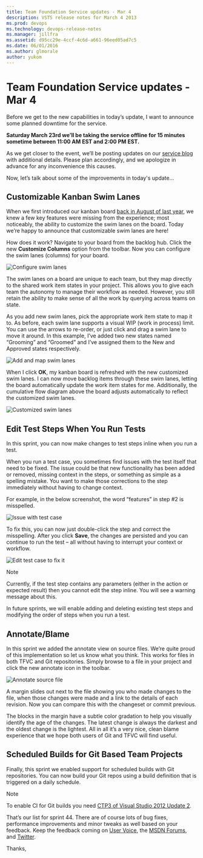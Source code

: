 ```yaml
---
title: Team Foundation Service updates - Mar 4
description: VSTS release notes for March 4 2013
ms.prod: devops
ms.technology: devops-release-notes
ms.manager: jillfra
ms.assetid: d95cc29e-4ccf-4c6d-a661-96eed05ad7c5
ms.date: 06/01/2016
ms.author: glmorale
author: yukom
---
```


# Team Foundation Service updates - Mar 4

Before we get to the new capabilities in today’s update, I want to announce some planned downtime for the service.

**Saturday March 23rd we’ll be taking the service offline for 15 minutes sometime between 11:00 AM EST and 2:00 PM EST.**

As we get closer to the event, we’ll be posting updates on our [service blog](https://blogs.msdn.com/b/tfservice/) with additional details. Please plan accordingly, and we apologize in advance for any inconvenience this causes.

Now, let’s talk about some of the improvements in today's update…

## Customizable Kanban Swim Lanes

When we first introduced our kanban board [back in August of last year](https://visualstudio.microsoft.com/articles/news/2012/aug-13-team-services), we knew a few key features were missing from the experience; most noticeably, the ability to customize the swim lanes on the board. Today we’re happy to announce that customizable swim lanes are here!

How does it work? Navigate to your board from the backlog hub. Click the new **Customize Columns** option from the toolbar. Now you can configure the swim lanes (columns) for your board.

![Configure swim lanes](_img/3_4_01.png)

The swim lanes on a board are unique to each team, but they map directly to the shared work item states in your project. This allows you to give each team the autonomy to manage their workflow as needed. However, you still retain the ability to make sense of all the work by querying across teams on state.

As you add new swim lanes, pick the appropriate work item state to map it to. As before, each swim lane supports a visual WIP (work in process) limit. You can use the arrows to re-order, or just click and drag a swim lane to move it around. In this example, I’ve added two new states named “Grooming” and “Groomed” and I’ve assigned them to the New and Approved states respectively.

![Add and map swim lanes](_img/3_4_02.png)

When I click **OK**, my kanban board is refreshed with the new customized swim lanes. I can now move backlog items through these swim lanes, letting the board automatically update the work item states for me. Additionally, the cumulative flow diagram above the board adjusts automatically to reflect the customized swim lanes.

![Customized swim lanes](_img/3_4_03.png)

## Edit Test Steps When You Run Tests

In this sprint, you can now make changes to test steps inline when you run a test.

When you run a test case, you sometimes find issues with the test itself that need to be fixed. The issue could be that new functionality has been added or removed, missing context in the steps, or something as simple as a spelling mistake. You want to make those corrections to the step immediately without having to change context.

For example, in the below screenshot, the word “features” in step #2 is misspelled.

![Issue with test case](_img/3_4_04.png)

To fix this, you can now just double-click the step and correct the misspelling. After you click **Save**, the changes are persisted and you can continue to run the test – all without having to interrupt your context or workflow.

![Edit test case to fix it](_img/3_4_05.png)

> [!NOTE]
> Currently, if the test step contains any parameters (either in the action or expected result) then you cannot edit the step inline. You will see a warning message about this.

In future sprints, we will enable adding and deleting existing test steps and modifying the order of steps when you run a test.

## Annotate/Blame

In this sprint we added the annotate view on source files. We’re quite proud of this implementation so let us know what you think. This works for files in both TFVC and Git repositories. Simply browse to a file in your project and click the new annotate icon in the toolbar.

![Annotate source file](_img/3_4_06.png)

A margin slides out next to the file showing you who made changes to the file, when those changes were made and a link to the details of each revision. Now you can compare this with the changeset or commit previous.

The blocks in the margin have a subtle color gradation to help you visually identify the age of the changes. The latest change is always the darkest and the oldest change is the lightest. All in all it’s a very nice, clean blame experience that we hope both users of Git and TFVC will find useful.

## Scheduled Builds for Git Based Team Projects

Finally, this sprint we enabled support for scheduled builds with Git repositories. You can now build your Git repos using a build definition that is triggered on a daily schedule.

> [!NOTE]
> To enable CI for Git builds you need [CTP3 of Visual Studio 2012 Update 2](/visualstudio/releasenotes/vs2012-update2-vs).

That’s our list for sprint 44. There are of course lots of bug fixes, performance improvements and minor tweaks as well based on your feedback. Keep the feedback coming on [User Voice](https://visualstudio.uservoice.com/forums/330519-vso), the [MSDN Forums](https://social.msdn.microsoft.com/Forums/TFService/threads), and [Twitter](https://twitter.com/search?q=%23tfservice).

Thanks,
